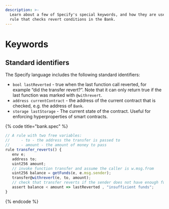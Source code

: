 ```yaml
---
description: >-
  Learn about a few of Specify's special keywords, and how they are used in a
  rule that checks revert conditions in the Bank.
---
```


# Keywords

## Standard identifiers

The Specify language includes the following standard identifiers: 

* `bool lastReverted` - true when the last function call reverted, for example “did the transfer revert?”. Note that it can only return true if the last function was marked with `@withrevert`.
* `address currentContract` - the address of the current contract that is checked, e.g. the address of `Bank`.
* `storage lastStorage` - The current state of the contract. Useful for enforcing hyperproperties of smart contracts.

{% code title="bank.spec" %}
```javascript
// A rule with two free variables: 
//     - to - the address the transfer is passed to 
//     - amount - the amount of money to pass
rule transfer_reverts() {
   env e; 
   address to; 
   uint256 amount;
   // invoke function transfer and assume the caller is w.msg.from
   uint256 balance = getFunds(e, e.msg.sender);
   transfer@withrevert(e, to, amount);
   // check that transfer reverts if the sender does not have enough funds 
   assert balance < amount => lastReverted , "insufficient funds"; 
}
```
{% endcode %}

